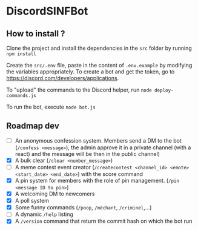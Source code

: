 # DiscordSINFBot

## How to install ?
Clone the project and install the dependencies in the `src` folder by running
```npm install```

Create the `src/.env` file, paste in the content of `.env.example` by modifying the variables appropriately.
To create a bot and get the token, go to https://discord.com/developers/applications.

To "upload" the commands to the Discord helper, run
```node deploy-commands.js```

To run the bot, execute
```node bot.js```

## Roadmap dev
- [ ] An anonymous confession system. Members send a DM to the bot (`/confess <message>`), the admin approve it in a private channel (with a react) and the message will be then in the public channel) 
- [x] A bulk clear (`/clear <number_message>`)
- [ ] A meme contest event creator (`/createcontest <channel_id> <emote> <start_date> <end_date>`) with the score command
- [x] A pin system for members with the role of pin management. (`/pin <message ID to pin>`) 
- [x] A welcoming DM to newcomers
- [x] A poll system
- [x] Some funny commands (`/poop`, `/méchant`, `/criminel`,...)
- [ ] A dynamic `/help` listing
- [x] A `/version` command that return the commit hash on which the bot run
